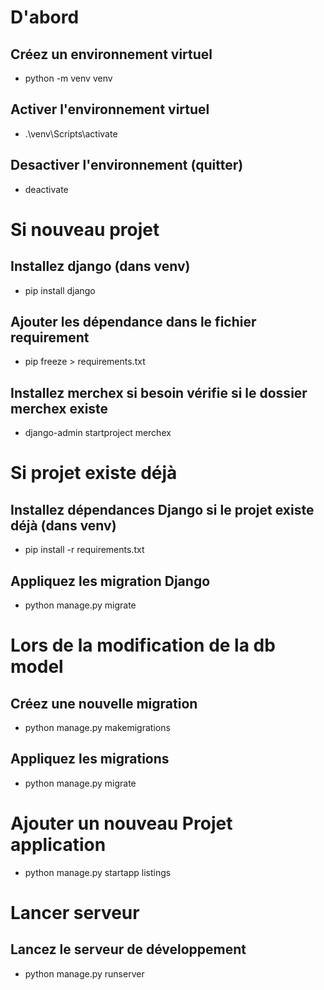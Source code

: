 # **D'abord**
## Créez un environnement virtuel
- python -m venv venv

## Activer l'environnement virtuel
- .\venv\Scripts\activate

## Desactiver l'environnement (quitter)
- deactivate


# Si nouveau projet
## Installez django (dans venv)
- pip install django

## Ajouter les dépendance dans le fichier requirement
- pip freeze > requirements.txt

## Installez merchex si besoin vérifie si le dossier merchex existe
- django-admin startproject merchex


# Si projet existe déjà
## Installez dépendances Django si le projet existe déjà (dans venv)
- pip install -r requirements.txt

## Appliquez les migration Django
- python manage.py migrate


# Lors de la modification de la db model
## Créez une nouvelle migration
- python manage.py makemigrations
## Appliquez les migrations
- python manage.py migrate


# Ajouter un nouveau Projet application
- python manage.py startapp listings


# Lancer serveur
## Lancez le serveur de développement
- python manage.py runserver